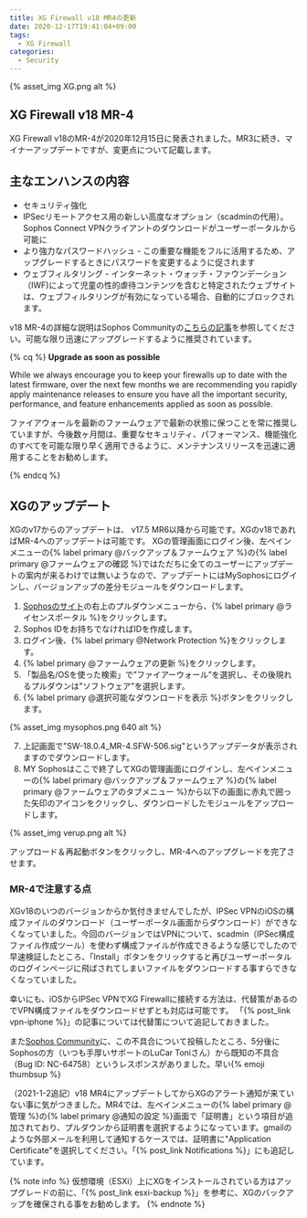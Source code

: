```yaml
---
title: XG Firewall v18 MR4の更新
date: 2020-12-17T19:41:04+09:00
tags:
  - XG Firewall
categories:
  - Security
---
```


{% asset_img XG.png alt %}

## XG Firewall v18 MR-4

XG Firewall v18のMR-4が2020年12月15日に発表されました。MR3に続き、マイナーアップデートですが、変更点について記載します。
<!-- more -->

## 主なエンハンスの内容

- セキュリティ強化
- IPSecリモートアクセス用の新しい高度なオプション（scadminの代用）。Sophos Connect VPNクライアントのダウンロードがユーザーポータルから可能に
- より強力なパスワードハッシュ - この重要な機能をフルに活用するため、アップグレードするときにパスワードを変更するように促されます
- ウェブフィルタリング - インターネット・ウォッチ・ファウンデーション（IWF)によって児童の性的虐待コンテンツを含むと特定されたウェブサイトは、ウェブフィルタリングが有効になっている場合、自動的にブロックされます。

v18 MR-4の詳細な説明はSophos Communityの[こちらの記事](https://community.sophos.com/xg-firewall/b/blog/posts/xg-firewall-v18-mr4-is-now-available)を参照してください。可能な限り迅速にアップグレードするように推奨されています。

{% cq %}
**Upgrade as soon as possible**

While we always encourage you to keep your firewalls up to date with the latest firmware, over the next few months we are recommending you rapidly apply maintenance releases to ensure you have all the important security, performance, and feature enhancements applied as soon as possible.

ファイアウォールを最新のファームウェアで最新の状態に保つことを常に推奨していますが、今後数ヶ月間は、重要なセキュリティ、パフォーマンス、機能強化のすべてを可能な限り早く適用できるように、メンテナンスリリースを迅速に適用することをお勧めします。

{% endcq %}

## XGのアップデート

XGのv17からのアップデートは、 v17.5 MR6以降から可能です。XGのv18であればMR-4へのアップデートは可能です。
XGの管理画面にログイン後、左ペインメニューの{% label primary @バックアップ＆ファームウェア %}の{% label primary @ファームウェアの確認 %}ではただちに全てのユーザーにアップデートの案内が来るわけでは無いようなので、アップデートにはMySophosにログインし、バージョンアップの差分モジュールをダウンロードします。

1. [Sophosのサイト](https://www.sophos.com/ja-jp.aspx)の右上のプルダウンメニューから、{% label primary @ライセンスポータル %}をクリックします。
2. Sophos IDをお持ちでなければIDを作成します。
3. ログイン後、{% label primary @Network Protection %}をクリックします。
4. {% label primary @ファームウェアの更新 %}をクリックします。
5. 「製品名/OSを使った検索」で”ファイアーウォール”を選択し、その後現れるプルダウンは"ソフトウェア"を選択します。
6. {% label primary @選択可能なダウンロードを表示 %}ボタンをクリックします。

{% asset_img mysophos.png 640 alt %}

7. 上記画面で"SW-18.0.4_MR-4.SFW-506.sig"というアップデータが表示されますのでダウンロードします。
8. MY Sophosはここで終了してXGの管理画面にログインし、左ペインメニューの{% label primary @バックアップ＆ファームウェア %}の{% label primary @ファームウェアのタブメニュー %}から以下の画面に赤丸で囲った矢印のアイコンをクリックし、ダウンロードしたモジュールをアップロードします。

{% asset_img verup.png alt %}

アップロード＆再起動ボタンをクリックし、MR-4へのアップグレードを完了させます。

### MR-4で注意する点

XGv18のいつのバージョンからか気付きませんでしたが、IPSec VPNのiOSの構成ファイルのダウンロード（ユーザーポータル画面からダウンロード）ができなくなっていました。今回のバージョンではVPNについて、scadmin（IPSec構成ファイル作成ツール）を使わず構成ファイルが作成できるような感じでしたので早速検証したところ、「Install」ボタンをクリックすると再びユーザーポータルのログインページに飛ばされてしまいファイルをダウンロードする事すらできなくなっていました。

幸いにも、iOSからIPSec VPNでXG Firewallに接続する方法は、代替策があるのでVPN構成ファイルをダウンロードせずとも対応は可能です。
「{% post_link vpn-iphone %}」の記事については代替策について追記しておきました。

また[Sophos Community](https://community.sophos.com/xg-firewall/f/discussions/124771/xg-firewall-v18-mr-4-feedback-and-experiences/455768#455768)に、この不具合について投稿したところ、5分後にSophosの方（いつも手厚いサポートのLuCar Toniさん）から既知の不具合（Bug ID: NC-64758）というレスポンスがありました。早い{% emoji thumbsup %}

（2021-1-2追記）v18 MR4にアップデートしてからXGのアラート通知が来ていない事に気がつきました。MR4では、左ペインメニューの{% label primary @管理 %}の{% label primary @通知の設定 %}画面で「証明書」という項目が追加されており、プルダウンから証明書を選択するようになっています。gmailのような外部メールを利用して通知するケースでは、証明書に"Application Certificate"を選択してください。「{% post_link Notifications %}」にも追記しています。

{% note info %}
仮想環境（ESXi）上にXGをインストールされている方はアップグレードの前に、「{% post_link esxi-backup %}」を参考に、XGのバックアップを確保される事をお勧めします。
{% endnote %}
